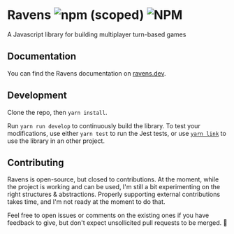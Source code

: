 # Ravens ![npm (scoped)](https://img.shields.io/npm/v/@ravens-engine/core) ![NPM](https://img.shields.io/npm/l/@ravens-engine/core)

A Javascript library for building multiplayer turn-based games

## Documentation

You can find the Ravens documentation on [ravens.dev](https://ravens.dev).

## Development

Clone the repo, then `yarn install`.

Run `yarn run develop` to continuously build the library. To test your modifications, use either `yarn test` to run the Jest tests, or use [`yarn link`](https://classic.yarnpkg.com/en/docs/cli/link/) to use the library in an other project.

## Contributing

Ravens is open-source, but closed to contributions. At the moment, while the project is working and can be used, I'm still a bit experimenting on the right structures & abstractions. Properly supporting external contributions takes time, and I'm not ready at the moment to do that. 

Feel free to open issues or comments on the existing ones if you have feedback to give, but don't expect unsollicited pull requests to be merged. 🙂
